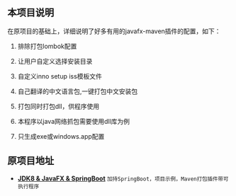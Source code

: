 ## 本项目说明
在原项目的基础上，详细说明了好多有用的javafx-maven插件的配置，如下：

1. 排除打包lombok配置

2. 让用户自定义选择安装目录

3. 自定义inno setup iss模板文件

4. 自己翻译的中文语言包,一键打包中文安装包

5. 打包同时打包dll，供程序使用

6. 本程序以java网络抓包需要使用dll库为例

7. 只生成exe或windows.app配置

## 原项目地址
- **[JDK8 & JavaFX & SpringBoot](https://gitee.com/westinyang/javafx-boot)** `加持SpringBoot，项目示例，Maven打包插件带可执行程序`
